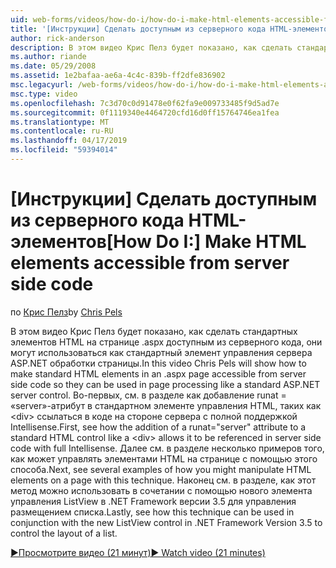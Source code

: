 ```yaml
---
uid: web-forms/videos/how-do-i/how-do-i-make-html-elements-accessible-from-server-side-code
title: '[Инструкции] Сделать доступным из серверного кода HTML-элементов | Документация Майкрософт'
author: rick-anderson
description: В этом видео Крис Пелз будет показано, как сделать стандартных элементов HTML на странице .aspx доступным из серверного кода, они могут использоваться в бработки страницы...
ms.author: riande
ms.date: 05/29/2008
ms.assetid: 1e2bafaa-ae6a-4c4c-839b-ff2dfe836902
msc.legacyurl: /web-forms/videos/how-do-i/how-do-i-make-html-elements-accessible-from-server-side-code
msc.type: video
ms.openlocfilehash: 7c3d70c0d91478e0f62fa9e009733485f9d5ad7e
ms.sourcegitcommit: 0f1119340e4464720cfd16d0ff15764746ea1fea
ms.translationtype: MT
ms.contentlocale: ru-RU
ms.lasthandoff: 04/17/2019
ms.locfileid: "59394014"
---
```

# <a name="how-do-i-make-html-elements-accessible-from-server-side-code"></a><span data-ttu-id="572dc-103">[Инструкции] Сделать доступным из серверного кода HTML-элементов</span><span class="sxs-lookup"><span data-stu-id="572dc-103">[How Do I:] Make HTML elements accessible from server side code</span></span>

<span data-ttu-id="572dc-104">по [Крис Пелз](https://twitter.com/chrispels)</span><span class="sxs-lookup"><span data-stu-id="572dc-104">by [Chris Pels](https://twitter.com/chrispels)</span></span>

<span data-ttu-id="572dc-105">В этом видео Крис Пелз будет показано, как сделать стандартных элементов HTML на странице .aspx доступным из серверного кода, они могут использоваться как стандартный элемент управления сервера ASP.NET обработки страницы.</span><span class="sxs-lookup"><span data-stu-id="572dc-105">In this video Chris Pels will show how to make standard HTML elements in an .aspx page accessible from server side code so they can be used in page processing like a standard ASP.NET server control.</span></span> <span data-ttu-id="572dc-106">Во-первых, см. в разделе как добавление runat = «server»-атрибут в стандартном элементе управления HTML, таких как &lt;div&gt; ссылаться в коде на стороне сервера с полной поддержкой Intellisense.</span><span class="sxs-lookup"><span data-stu-id="572dc-106">First, see how the addition of a runat="server" attribute to a standard HTML control like a &lt;div&gt; allows it to be referenced in server side code with full Intellisense.</span></span> <span data-ttu-id="572dc-107">Далее см. в разделе несколько примеров того, как может управлять элементами HTML на странице с помощью этого способа.</span><span class="sxs-lookup"><span data-stu-id="572dc-107">Next, see several examples of how you might manipulate HTML elements on a page with this technique.</span></span> <span data-ttu-id="572dc-108">Наконец см. в разделе, как этот метод можно использовать в сочетании с помощью нового элемента управления ListView в .NET Framework версии 3.5 для управления размещением списка.</span><span class="sxs-lookup"><span data-stu-id="572dc-108">Lastly, see how this technique can be used in conjunction with the new ListView control in .NET Framework Version 3.5 to control the layout of a list.</span></span>

[<span data-ttu-id="572dc-109">&#9654;Просмотрите видео (21 минут)</span><span class="sxs-lookup"><span data-stu-id="572dc-109">&#9654; Watch video (21 minutes)</span></span>](https://channel9.msdn.com/Blogs/ASP-NET-Site-Videos/how-do-i-make-html-elements-accessible-from-server-side-code)
